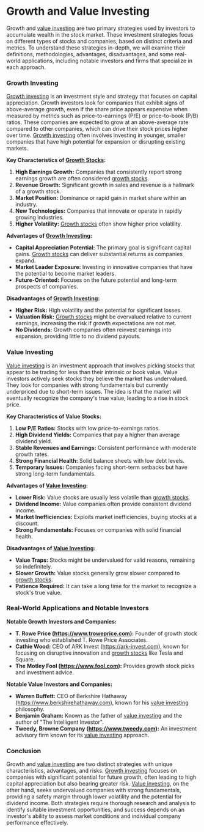 # Growth and Value Investing

Growth and [value investing](../v/value_investing.md) are two primary strategies used by investors to accumulate wealth in the stock market. These investment strategies focus on different types of stocks and companies, based on distinct criteria and metrics. To understand these strategies in-depth, we will examine their definitions, methodologies, advantages, disadvantages, and some real-world applications, including notable investors and firms that specialize in each approach.

### Growth Investing

[Growth investing](../g/growth_investing.md) is an investment style and strategy that focuses on capital appreciation. Growth investors look for companies that exhibit signs of above-average growth, even if the share price appears expensive when measured by metrics such as price-to-earnings (P/E) or price-to-book (P/B) ratios. These companies are expected to grow at an above-average rate compared to other companies, which can drive their stock prices higher over time. [Growth investing](../g/growth_investing.md) often involves investing in younger, smaller companies that have high potential for expansion or disrupting existing markets.

**Key Characteristics of [Growth Stocks](../g/growth_stocks.md):**
1. **High Earnings Growth:** Companies that consistently report strong earnings growth are often considered [growth stocks](../g/growth_stocks.md).
2. **Revenue Growth:** Significant growth in sales and revenue is a hallmark of a growth stock.
3. **Market Position:** Dominance or rapid gain in market share within an industry.
4. **New Technologies:** Companies that innovate or operate in rapidly growing industries.
5. **Higher Volatility:** [Growth stocks](../g/growth_stocks.md) often show higher price volatility.

**Advantages of [Growth Investing](../g/growth_investing.md):**
- **Capital Appreciation Potential:** The primary goal is significant capital gains. [Growth stocks](../g/growth_stocks.md) can deliver substantial returns as companies expand.
- **Market Leader Exposure:** Investing in innovative companies that have the potential to become market leaders.
- **Future-Oriented:** Focuses on the future potential and long-term prospects of companies.

**Disadvantages of [Growth Investing](../g/growth_investing.md):**
- **Higher Risk:** High volatility and the potential for significant losses.
- **Valuation Risk:** [Growth stocks](../g/growth_stocks.md) might be overvalued relative to current earnings, increasing the risk if growth expectations are not met.
- **No Dividends:** Growth companies often reinvest earnings into expansion, providing little to no dividend payouts.

### Value Investing

[Value investing](../v/value_investing.md) is an investment approach that involves picking stocks that appear to be trading for less than their intrinsic or book value. Value investors actively seek stocks they believe the market has undervalued. They look for companies with strong fundamentals but currently underpriced due to short-term issues. The idea is that the market will eventually recognize the company's true value, leading to a rise in stock price.

**Key Characteristics of Value Stocks:**
1. **Low P/E Ratios:** Stocks with low price-to-earnings ratios.
2. **High Dividend Yields:** Companies that pay a higher than average dividend yield.
3. **Stable Revenues and Earnings:** Consistent performance with moderate growth rates.
4. **Strong Financial Health:** Solid balance sheets with low debt levels.
5. **Temporary Issues:** Companies facing short-term setbacks but have strong long-term fundamentals.

**Advantages of [Value Investing](../v/value_investing.md):**
- **Lower Risk:** Value stocks are usually less volatile than [growth stocks](../g/growth_stocks.md).
- **Dividend Income:** Value companies often provide consistent dividend income.
- **Market Inefficiencies:** Exploits market inefficiencies, buying stocks at a discount.
- **Strong Fundamentals:** Focuses on companies with solid financial health.

**Disadvantages of [Value Investing](../v/value_investing.md):**
- **Value Traps:** Stocks might be undervalued for valid reasons, remaining so indefinitely.
- **Slower Growth:** Value stocks generally grow slower compared to [growth stocks](../g/growth_stocks.md).
- **Patience Required:** It can take a long time for the market to recognize a stock's true value.

### Real-World Applications and Notable Investors

**Notable Growth Investors and Companies:**
- **T. Rowe Price (https://www.troweprice.com):** Founder of growth stock investing who established T. Rowe Price Associates.
- **Cathie Wood:** CEO of ARK Invest (https://ark-invest.com), known for focusing on disruptive innovation and [growth stocks](../g/growth_stocks.md) like Tesla and Square.
- **The Motley Fool (https://www.fool.com):** Provides growth stock picks and investment advice.

**Notable Value Investors and Companies:**
- **Warren Buffett:** CEO of Berkshire Hathaway (https://www.berkshirehathaway.com), known for his [value investing](../v/value_investing.md) philosophy.
- **Benjamin Graham:** Known as the father of [value investing](../v/value_investing.md) and the author of "The Intelligent Investor".
- **Tweedy, Browne Company (https://www.tweedy.com):** An investment advisory firm known for its [value investing](../v/value_investing.md) approach.

### Conclusion

Growth and [value investing](../v/value_investing.md) are two distinct strategies with unique characteristics, advantages, and risks. [Growth investing](../g/growth_investing.md) focuses on companies with significant potential for future growth, often leading to high capital appreciation but also bearing greater risk. [Value investing](../v/value_investing.md), on the other hand, seeks undervalued companies with strong fundamentals, providing a safety margin through lower volatility and the potential for dividend income. Both strategies require thorough research and analysis to identify suitable investment opportunities, and success depends on an investor's ability to assess market conditions and individual company performance effectively.
